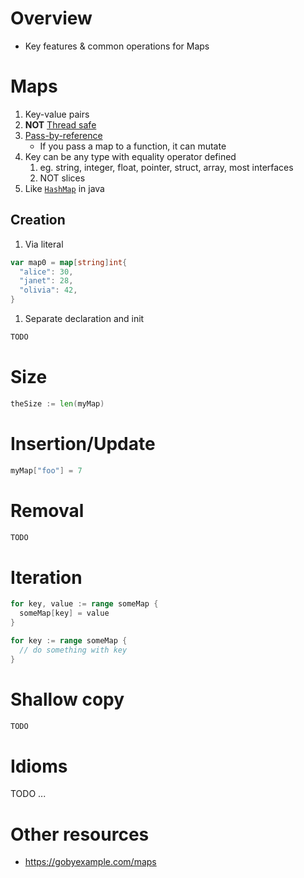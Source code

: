 # Overview
- Key features & common operations for Maps


# Maps
1. Key-value pairs
1. **NOT** [Thread safe](https://en.wikipedia.org/wiki/Thread_safety)
1. [Pass-by-reference](https://www.educative.io/edpresso/pass-by-value-vs-pass-by-reference)
    - If you pass a map to a function, it can mutate
1. Key can be any type with equality operator defined
    1. eg. string, integer, float, pointer, struct, array, most interfaces
    1. NOT slices
1. Like [`HashMap`](https://docs.oracle.com/en/java/javase/11/docs/api/java.base/java/util/HashMap.html) in java

## Creation
1. Via literal
```go
var map0 = map[string]int{
  "alice": 30,
  "janet": 28,
  "olivia": 42,
}
```
1. Separate declaration and init
```go
TODO
```

# Size
```go
theSize := len(myMap)
```

# Insertion/Update
```go
myMap["foo"] = 7
```

# Removal
```go
TODO
```

# Iteration
```go
for key, value := range someMap {
  someMap[key] = value
}

for key := range someMap {
  // do something with key
}
```

# Shallow copy
```go
TODO
```


# Idioms
TODO ...


# Other resources
- https://gobyexample.com/maps
